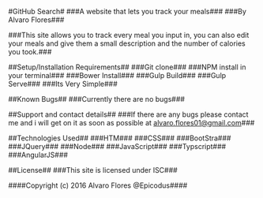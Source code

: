 #GitHub Search#
###A website that lets you track your meals###
###By Alvaro Flores###

###This site allows you to track every meal you input in, you can also edit your meals and give them a small description and the number of calories you took.###

##Setup/Installation Requirements##
###Git clone###
###NPM install in your terminal###
###Bower Install###
###Gulp Build###
###Gulp Serve###
###Its Very Simple###

##Known Bugs##
###Currently there are no bugs###

##Support and contact details##
###If there are any bugs please contact me and i will get on it as soon as possible at alvaro.flores01@gmail.com###

##Technologies Used##
###HTM###
###CSS###
###BootStra###
###JQuery###
###Node###
###JavaScript###
###Typscript###
###AngularJS###

##License##
###This site is licensed under ISC###

####Copyright (c) 2016 Alvaro Flores @Epicodus####

